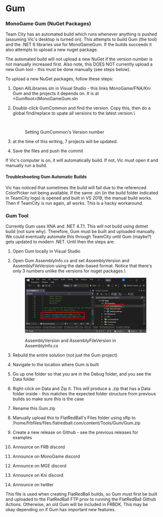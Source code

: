 # Gum

### MonoGame Gum (NuGet Packages)

Team City has an automated build which runs whenever anything is pushed (assuming Vic's desktop is turned on). This attempts to build Gum (the tool) and the .NET 6 libraries use for MonoGameGum. If the builds succeeds it also attempts to upload a new nuget package.&#x20;

The automated build will not upload a new NuGet if the version number is not manually increased first. Also note, this DOES NOT currently upload a new Gum tool - this must be done manually (see steps below).

To upload a new NuGet packages, follow these steps:

1. Open AllLibraries.sln in Visual Studio - this links MonoGame/FNA/Kni Gum and the projects it depends on. It is at \<GumRoot>\MonoGameGum.sln
2.  Double-click GumCommon and find the version. Copy this, then do a global find/replace to upate all versions to the latest version.\


    <figure><img src="../../.gitbook/assets/image (83).png" alt=""><figcaption><p>Setting GumCommon's Version number</p></figcaption></figure>
3. at the time of this writing, 7 projects will be updated.&#x20;
4. Save the files and push the commit

If Vic's computer is on, it will automatically build. If not, Vic must open it and manually run a build.

#### Troubleshooting Gum Automatic Builds

Vic has noticed that sometimes the build will fail due to the referenced ColorPicker not being available. If the same .sln (in the build folder indicated in TeamCity logs) is opened and built in VS 2019, the manual build works. Then if TeamCity is run again, all works. This is a hacky workaround.

### Gum Tool

Currently Gum uses XNA and .NET 4.7.1. This will not build using dotnet build (not sure why). Therefore, Gum must be built and uploaded manually. We could eventually automate this through TeamCity until Gum (maybe?) gets updated to modern .NET. Until then the steps are:

1. Open Gum locally in Visual Studio
2.  Open Gum AssemblyInfo.cs and set AssemblyVersion and AssemblyFileVersion using the date-based format. Notice that there's only 3 numbers unlike the versions for nuget packages.\


    <figure><img src="../../.gitbook/assets/23_07 47 02.png" alt=""><figcaption><p>AssemblyVersion and AssemblyFileVersion in AssemblyInfo.cs</p></figcaption></figure>
3. Rebuild the entire solution (not just the Gum project)
4. Navigate to the location where Gum is built
5. Go up one folder so that you are in the Debug folder, and you see the Data folder
6. Right-click on Data and Zip it. This will produce a .zip that has a Data folder inside - this matches the expected folder structure from previous builds so make sure this is the case
7. Rename this Gum.zip
8. Manually upload this to FlatRedBall's Files folder using sftp to /home/frbfiles/files.flatredball.com/content/Tools/Gum/Gum.zip
9. Create a new release on Github - see the previous releases for examples
10. Announce on FRB discord
11. Announce on MonoGame discord
12. Announce on MGE discord
13. Announce on Kni discord
14. Announce on twitter

This file is used when creating FlatRedBall builds, so Gum must first be built and uploaded to the FlatRedBall FTP prior to running the FlatRedBall Github Actions. Otherwise, an old Gum will be included in FRBDK. This may be okay depending on if Gum has important new features.
